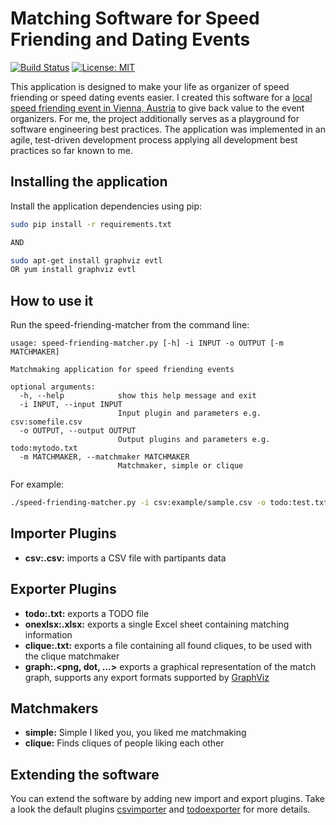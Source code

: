 # Matching Software for Speed Friending and Dating Events
[![Build Status](https://travis-ci.org/DiffSK/configobj.svg?branch=master)](https://travis-ci.org/machinekoder/speed-friending-and-dating-matcher)
[![License: MIT](https://img.shields.io/badge/License-MIT-yellow.svg)](https://github.com/machinekoder/speed-friending-matcher/blob/master/LICENSE)

This application is designed to make your life as organizer of speed friending or speed dating events easier. I created this software for a [local speed friending event in Vienna, Austria](https://www.meetup.com/de-DE/speed-friending-events/) to give back value to the event organizers. For me, the project additionally serves as a playground for software engineering best practices. The application was implemented in an agile, test-driven development process applying all development best practices so far known to me.

## Installing the application
Install the application dependencies using pip:
```bash
sudo pip install -r requirements.txt

AND

sudo apt-get install graphviz evtl
OR yum install graphviz evtl
```

## How to use it
Run the speed-friending-matcher from the command line:
```
usage: speed-friending-matcher.py [-h] -i INPUT -o OUTPUT [-m MATCHMAKER]

Matchmaking application for speed friending events

optional arguments:
  -h, --help            show this help message and exit
  -i INPUT, --input INPUT
                        Input plugin and parameters e.g. csv:somefile.csv
  -o OUTPUT, --output OUTPUT
                        Output plugins and parameters e.g. todo:mytodo.txt
  -m MATCHMAKER, --matchmaker MATCHMAKER
                        Matchmaker, simple or clique
```

For example:
```bash
./speed-friending-matcher.py -i csv:example/sample.csv -o todo:test.txt
```

## Importer Plugins

* **csv:<filename>.csv:** imports a CSV file with partipants data

## Exporter Plugins

* **todo:<filename>.txt:** exports a TODO file
* **onexlsx:<filename>.xlsx:** exports a single Excel sheet containing matching information
* **clique:<filename>.txt:** exports a file containing all found cliques, to be used with the clique matchmaker
* **graph:<filename>.<png, dot, ...>** exports a graphical representation of the match graph, supports any export formats supported by [GraphViz](https://www.graphviz.org/)

## Matchmakers

* **simple:** Simple I liked you, you liked me matchmaking
* **clique:** Finds cliques of people liking each other

## Extending the software
You can extend the software by adding new import and export plugins. Take a look the default plugins [csvimporter](./importer/csvimporter.py) and [todoexporter](./exporter/todoexporter.py) for more details.
